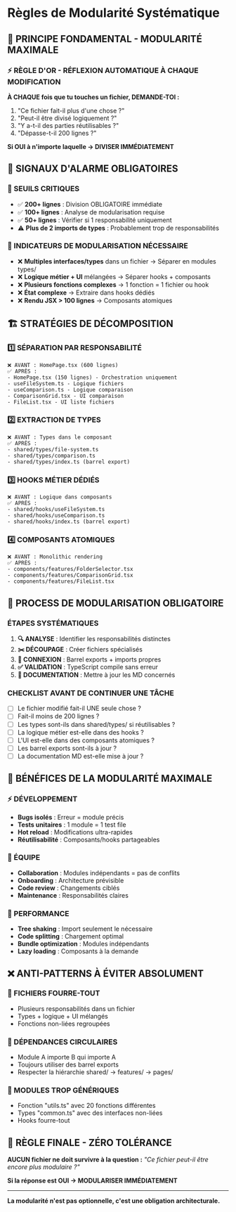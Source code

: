 # Règles de Modularité Systématique

## 🎯 PRINCIPE FONDAMENTAL - MODULARITÉ MAXIMALE

### ⚡ RÈGLE D'OR - RÉFLEXION AUTOMATIQUE À CHAQUE MODIFICATION
**À CHAQUE fois que tu touches un fichier, DEMANDE-TOI :**
1. "Ce fichier fait-il plus d'une chose ?"
2. "Peut-il être divisé logiquement ?"
3. "Y a-t-il des parties réutilisables ?"
4. "Dépasse-t-il 200 lignes ?"

**Si OUI à n'importe laquelle → DIVISER IMMÉDIATEMENT**

## 🚨 SIGNAUX D'ALARME OBLIGATOIRES

### 🔢 SEUILS CRITIQUES
- ✅ **200+ lignes** : Division OBLIGATOIRE immédiate
- ✅ **100+ lignes** : Analyse de modularisation requise
- ✅ **50+ lignes** : Vérifier si 1 responsabilité uniquement
- ⚠️ **Plus de 2 imports de types** : Probablement trop de responsabilités

### 🎯 INDICATEURS DE MODULARISATION NÉCESSAIRE
- ❌ **Multiples interfaces/types** dans un fichier → Séparer en modules types/
- ❌ **Logique métier + UI** mélangées → Séparer hooks + composants
- ❌ **Plusieurs fonctions complexes** → 1 fonction = 1 fichier ou hook
- ❌ **État complexe** → Extraire dans hooks dédiés
- ❌ **Rendu JSX > 100 lignes** → Composants atomiques

## 🏗️ STRATÉGIES DE DÉCOMPOSITION

### 1️⃣ SÉPARATION PAR RESPONSABILITÉ
```
❌ AVANT : HomePage.tsx (600 lignes)
✅ APRÈS : 
- HomePage.tsx (150 lignes) - Orchestration uniquement
- useFileSystem.ts - Logique fichiers
- useComparison.ts - Logique comparaison  
- ComparisonGrid.tsx - UI comparaison
- FileList.tsx - UI liste fichiers
```

### 2️⃣ EXTRACTION DE TYPES
```
❌ AVANT : Types dans le composant
✅ APRÈS :
- shared/types/file-system.ts
- shared/types/comparison.ts
- shared/types/index.ts (barrel export)
```

### 3️⃣ HOOKS MÉTIER DÉDIÉS
```
❌ AVANT : Logique dans composants
✅ APRÈS :
- shared/hooks/useFileSystem.ts
- shared/hooks/useComparison.ts
- shared/hooks/index.ts (barrel export)
```

### 4️⃣ COMPOSANTS ATOMIQUES
```
❌ AVANT : Monolithic rendering
✅ APRÈS :
- components/features/FolderSelector.tsx
- components/features/ComparisonGrid.tsx
- components/features/FileList.tsx
```

## 🔄 PROCESS DE MODULARISATION OBLIGATOIRE

### ÉTAPES SYSTÉMATIQUES
1. **🔍 ANALYSE** : Identifier les responsabilités distinctes
2. **✂️ DÉCOUPAGE** : Créer fichiers spécialisés
3. **🔗 CONNEXION** : Barrel exports + imports propres
4. **✅ VALIDATION** : TypeScript compile sans erreur
5. **📝 DOCUMENTATION** : Mettre à jour les MD concernés

### CHECKLIST AVANT DE CONTINUER UNE TÂCHE
- [ ] Le fichier modifié fait-il UNE seule chose ?
- [ ] Fait-il moins de 200 lignes ?
- [ ] Les types sont-ils dans shared/types/ si réutilisables ?
- [ ] La logique métier est-elle dans des hooks ?
- [ ] L'UI est-elle dans des composants atomiques ?
- [ ] Les barrel exports sont-ils à jour ?
- [ ] La documentation MD est-elle mise à jour ?

## 🎯 BÉNÉFICES DE LA MODULARITÉ MAXIMALE

### ⚡ DÉVELOPPEMENT
- **Bugs isolés** : Erreur = module précis
- **Tests unitaires** : 1 module = 1 test file
- **Hot reload** : Modifications ultra-rapides
- **Réutilisabilité** : Composants/hooks partageables

### 👥 ÉQUIPE
- **Collaboration** : Modules indépendants = pas de conflits
- **Onboarding** : Architecture prévisible
- **Code review** : Changements ciblés
- **Maintenance** : Responsabilités claires

### 🚀 PERFORMANCE
- **Tree shaking** : Import seulement le nécessaire
- **Code splitting** : Chargement optimal
- **Bundle optimization** : Modules indépendants
- **Lazy loading** : Composants à la demande

## ❌ ANTI-PATTERNS À ÉVITER ABSOLUMENT

### 🚫 FICHIERS FOURRE-TOUT
- Plusieurs responsabilités dans un fichier
- Types + logique + UI mélangés
- Fonctions non-liées regroupées

### 🚫 DÉPENDANCES CIRCULAIRES
- Module A importe B qui importe A
- Toujours utiliser des barrel exports
- Respecter la hiérarchie shared/ → features/ → pages/

### 🚫 MODULES TROP GÉNÉRIQUES
- Fonction "utils.ts" avec 20 fonctions différentes
- Types "common.ts" avec des interfaces non-liées
- Hooks fourre-tout

## 🎯 RÈGLE FINALE - ZÉRO TOLÉRANCE

**AUCUN fichier ne doit survivre à la question :**
*"Ce fichier peut-il être encore plus modulaire ?"*

**Si la réponse est OUI → MODULARISER IMMÉDIATEMENT**

---
**La modularité n'est pas optionnelle, c'est une obligation architecturale.**